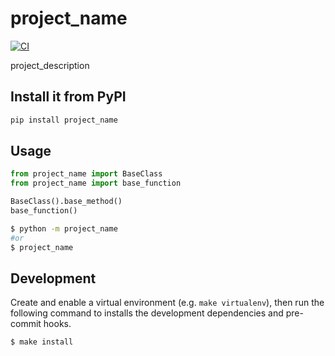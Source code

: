 # project_name

[![CI](https://github.com/author_name/project_urlname/actions/workflows/build.yml/badge.svg)](https://github.com/author_name/project_urlname/actions/workflows/main.yml)

project_description

## Install it from PyPI

```bash
pip install project_name
```

## Usage

```py
from project_name import BaseClass
from project_name import base_function

BaseClass().base_method()
base_function()
```

```bash
$ python -m project_name
#or
$ project_name
```

## Development

Create and enable a virtual environment (e.g. `make virtualenv`), then run the following command to installs the
development dependencies and pre-commit hooks.

```bash
$ make install
```
